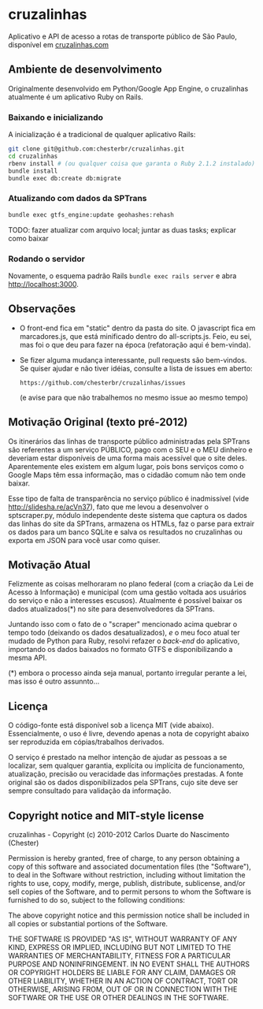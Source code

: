 # cruzalinhas

Aplicativo  e API de acesso a rotas de transporte público de São Paulo, disponível em [cruzalinhas.com](http://cruzalinhas.com)

## Ambiente de desenvolvimento

Originalmente desenvolvido em Python/Google App Engine, o cruzalinhas atualmente é um aplicativo Ruby on Rails.

### Baixando e inicializando

A inicialização é a tradicional de qualquer aplicativo Rails:

```bash
git clone git@github.com:chesterbr/cruzalinhas.git
cd cruzalinhas
rbenv install # (ou qualquer coisa que garanta o Ruby 2.1.2 instalado)
bundle install
bundle exec db:create db:migrate
```

### Atualizando com dados da SPTrans

```bash
bundle exec gtfs_engine:update geohashes:rehash
```

TODO: fazer atualizar com arquivo local; juntar as duas tasks; explicar como baixar

### Rodando o servidor

Novamente, o esquema padrão Rails ```bundle exec rails server``` e abra [http://localhost:3000](http://localhost:3000).

   
## Observações   
   
 - O front-end fica em "static" dentro da pasta do site. O javascript fica em
   marcadores.js, que está minificado dentro do all-scripts.js. Feio, eu sei,
   mas foi o que deu para fazer na época (refatoração aqui é bem-vinda).
      
 - Se fizer alguma mudança interessante, pull requests são bem-vindos. Se
   quiser ajudar e não tiver idéias, consulte a lista de issues em aberto:
   
       https://github.com/chesterbr/cruzalinhas/issues
   
    (e avise para que não trabalhemos no mesmo issue ao mesmo tempo)   
        

## Motivação Original (texto pré-2012)        

Os itinerários das linhas de transporte público administradas pela SPTrans são
referentes a um serviço PÚBLICO, pago com o SEU e o MEU dinheiro e deveriam
estar disponíveis de uma forma mais acessível que o site deles. Aparentemente
eles existem em algum lugar, pois bons serviços como o Google Maps têm essa
informação, mas o cidadão comum não tem onde baixar.

Esse tipo de falta de transparência no serviço público é inadmissível (vide
http://slidesha.re/acVn37), fato que me levou a desenvolver o sptscraper.py,
módulo independente deste sistema que captura os dados das linhas do site da
SPTrans, armazena os HTMLs, faz o parse para extrair os dados para um banco
SQLite e salva os resultados no cruzalinhas ou exporta em JSON para você usar
como quiser.

## Motivação Atual

Felizmente as coisas melhoraram no plano federal (com a criação da Lei de Acesso à Informação) e municipal (com uma gestão voltada aos usuários do serviço e não a interesses escusos). Atualmente é possível baixar os dados atualizados(*) no site para desenvolvedores da SPTrans.

Juntando isso com o fato de o "scraper" mencionado acima quebrar o tempo todo (deixando os dados desatualizados), *e* o meu foco atual ter mudado de Python para Ruby, resolvi refazer o *back-end* do aplicativo, importando os dados baixados no formato GTFS e disponibilizando a mesma API.

(*) embora o processo ainda seja manual, portanto irregular perante a lei, mas isso é outro assunnto...
    

## Licença

O código-fonte está disponível sob a licença MIT (vide abaixo). Essencialmente,
o uso é livre, devendo apenas a nota de copyright abaixo ser reproduzida em
cópias/trabalhos derivados.

O serviço é prestado na melhor intenção de ajudar as pessoas a se localizar,
sem qualquer garantia, explícita ou implícita de funcionamento, atualização,
precisão ou veracidade das informações prestadas. A fonte original são os dados disponibilizados pela SPTrans, cujo site deve ser sempre consultado para validação da informação.


Copyright notice and MIT-style license
--------------------------------------

 cruzalinhas - Copyright (c) 2010-2012 Carlos Duarte do Nascimento (Chester)

 Permission is hereby granted, free of charge, to any person obtaining a copy
 of this software and associated documentation files (the "Software"), to deal
 in the Software without restriction, including without limitation the rights
 to use, copy, modify, merge, publish, distribute, sublicense, and/or sell
 copies of the Software, and to permit persons to whom the Software is
 furnished to do so, subject to the following conditions:
     
 The above copyright notice and this permission notice shall be included in
 all copies or substantial portions of the Software.

 THE SOFTWARE IS PROVIDED "AS IS", WITHOUT WARRANTY OF ANY KIND, EXPRESS OR
 IMPLIED, INCLUDING BUT NOT LIMITED TO THE WARRANTIES OF MERCHANTABILITY,
 FITNESS FOR A PARTICULAR PURPOSE AND NONINFRINGEMENT. IN NO EVENT SHALL THE
 AUTHORS OR COPYRIGHT HOLDERS BE LIABLE FOR ANY CLAIM, DAMAGES OR OTHER
 LIABILITY, WHETHER IN AN ACTION OF CONTRACT, TORT OR OTHERWISE, ARISING FROM,
 OUT OF OR IN CONNECTION WITH THE SOFTWARE OR THE USE OR OTHER 
 DEALINGS IN THE SOFTWARE.


